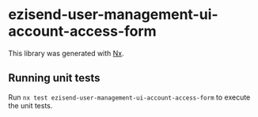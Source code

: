 # ezisend-user-management-ui-account-access-form

This library was generated with [Nx](https://nx.dev).

## Running unit tests

Run `nx test ezisend-user-management-ui-account-access-form` to execute the unit tests.
